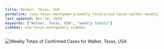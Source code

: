 ```yaml
---
title: Walker, Texas, USA
permalink: /usa-texas-montgomery/weekly_totals/usa-texas-walker-weekly_totals.html
last_updated: Nov 18, 2020
keywords: ["Walker, Texas, USA", "weekly totals"]
sidebar: usa-texas-montgomery_sidebar
---
```


![Weekly Totals of Confirmed Cases for Walker, Texas, USA](/covid_tracker/images/graphs/usa-texas-walker-weekly_totals_graph.png)
